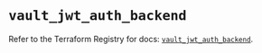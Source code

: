 # `vault_jwt_auth_backend`

Refer to the Terraform Registry for docs: [`vault_jwt_auth_backend`](https://registry.terraform.io/providers/hashicorp/vault/5.0.0/docs/resources/jwt_auth_backend).
